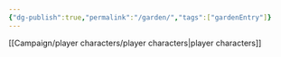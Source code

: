 ```yaml
---
{"dg-publish":true,"permalink":"/garden/","tags":["gardenEntry"]}
---
```


[[Campaign/player characters/player characters\|player characters]]
